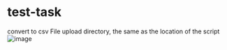 # test-task
convert to csv
File upload directory, the same as the location of the script
![image](https://user-images.githubusercontent.com/48435226/138963387-ad084863-2c9d-4639-bae1-fc2da770928a.png)
